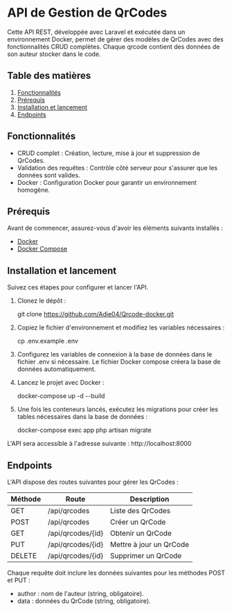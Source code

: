 # API de Gestion de QrCodes

Cette API REST, développée avec Laravel et exécutée dans un environnement Docker, permet de gérer des modèles de QrCodes avec des fonctionnalités CRUD complètes. Chaque qrcode contient des données de son auteur stocker dans le code.

## Table des matières

1. [Fonctionnalités](#fonctionnalités)
2. [Prérequis](#prérequis)
3. [Installation et lancement](#installation-et-lancement)
4. [Endpoints](#endpoints)


## Fonctionnalités

- CRUD complet : Création, lecture, mise à jour et suppression de QrCodes.
- Validation des requêtes : Contrôle côté serveur pour s'assurer que les données sont valides.
- Docker : Configuration Docker pour garantir un environnement homogène.

## Prérequis

Avant de commencer, assurez-vous d'avoir les éléments suivants installés :

- [Docker](https://www.docker.com/get-started)
- [Docker Compose](https://docs.docker.com/compose/install/)

## Installation et lancement

Suivez ces étapes pour configurer et lancer l'API.

1. Clonez le dépôt :
  
   git clone https://github.com/Adje04/Qrcode-docker.git
   
2. Copiez le fichier d'environnement et modifiez les variables nécessaires :
  
   cp .env.example .env
   
3. Configurez les variables de connexion à la base de données dans le fichier .env si nécessaire. Le fichier Docker compose créera la base de données automatiquement.

4. Lancez le projet avec Docker :
  
   docker-compose up -d --build
   
5. Une fois les conteneurs lancés, exécutez les migrations pour créer les tables nécessaires dans la base de données :
  
   docker-compose exec app php artisan migrate
   
   
L'API sera accessible à l'adresse suivante : http://localhost:8000

## Endpoints

L'API dispose des routes suivantes pour gérer les QrCodes :

| Méthode | Route             | Description             |
| ------- | ------------------| ----------------------- |
| GET     | /api/qrcodes      | Liste des QrCodes       |
| POST    | /api/qrcodes      | Créer un QrCode         |
| GET     | /api/qrcodes/{id} | Obtenir un QrCode       |
| PUT     | /api/qrcodes/{id} | Mettre à jour un QrCode |
| DELETE  | /api/qrcodes/{id} | Supprimer un QrCode     |

Chaque requête doit inclure les données suivantes pour les méthodes POST et PUT :

- author : nom de l'auteur (string, obligatoire).
- data : données du QrCode (string, obligatoire).




